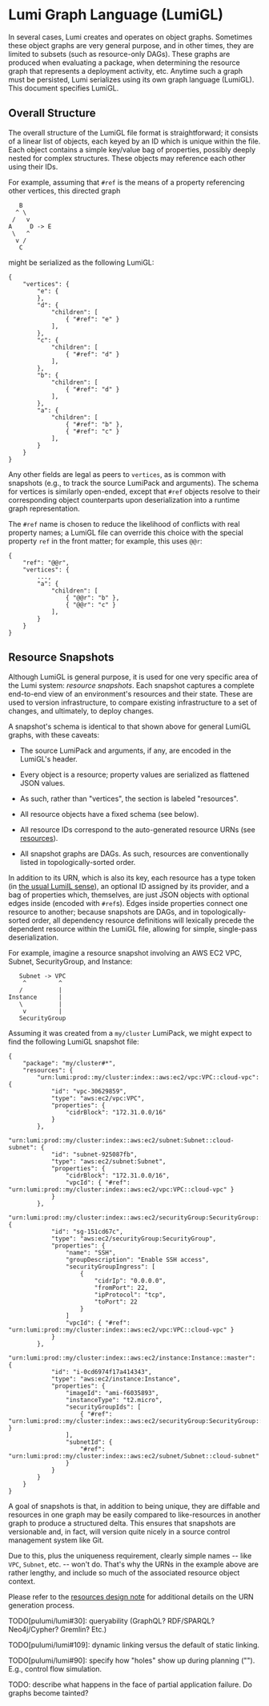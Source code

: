 # Lumi Graph Language (LumiGL)

In several cases, Lumi creates and operates on object graphs.  Sometimes these object graphs are very general
purpose, and in other times, they are limited to subsets (such as resource-only DAGs).  These graphs are produced when
evaluating a package, when determining the resource graph that represents a deployment activity, etc.  Anytime such a
graph must be persisted, Lumi serializes using its own graph language (LumiGL).  This document specifies LumiGL.

## Overall Structure

The overall structure of the LumiGL file format is straightforward; it consists of a linear list of objects, each keyed
by an ID which is unique within the file.  Each object contains a simple key/value bag of properties, possibly deeply
nested for complex structures.  These objects may reference each other using their IDs.

For example, assuming that `#ref` is the means of a property referencing other vertices, this directed graph

       B
      ^ \
     /   v
    A     D -> E
     \   ^
      v /
       C

might be serialized as the following LumiGL:

    {
        "vertices": {
            "e": {
            },
            "d": {
                "children": [
                    { "#ref": "e" }
                ],
            },
            "c": {
                "children": [
                    { "#ref": "d" }
                ],
            },
            "b": {
                "children": [
                    { "#ref": "d" }
                ],
            },
            "a": {
                "children": [
                    { "#ref": "b" },
                    { "#ref": "c" }
                ],
            }
        }
    }

Any other fields are legal as peers to `vertices`, as is common with snapshots (e.g., to track the source LumiPack
and arguments).  The schema for vertices is similarly open-ended, except that `#ref` objects resolve to their
corresponding object counterparts upon deserialization into a runtime graph representation.

The `#ref` name is chosen to reduce the likelihood of conflicts with real property names; a LumiGL file can override
this choice with the special property `ref` in the front matter; for example, this uses `@@r`:

    {
        "ref": "@@r",
        "vertices": {
            ...,
            "a": {
                "children": [
                    { "@@r": "b" },
                    { "@@r": "c" }
                ],
            }
        }
    }

## Resource Snapshots

Although LumiGL is general purpose, it is used for one very specific area of the Lumi system: *resource snapshots*.
Each snapshot captures a complete end-to-end view of an environment's resources and their state.  These are used to
version infrastructure, to compare existing infrastructure to a set of changes, and ultimately, to deploy changes.

A snapshot's schema is identical to that shown above for general LumiGL graphs, with these caveats:

* The source LumiPack and arguments, if any, are encoded in the LumiGL's header.

* Every object is a resource; property values are serialized as flattened JSON values.

* As such, rather than "vertices", the section is labeled "resources".

* All resource objects have a fixed schema (see below).

* All resource IDs correspond to the auto-generated resource URNs (see [resources](resources.md)).

* All snapshot graphs are DAGs.  As such, resources are conventionally listed in topologically-sorted order.

In addition to its URN, which is also its key, each resource has a type token (in [the usual LumiIL sense](
packages.md)), an optional ID assigned by its provider, and a bag of properties which, themselves, are just JSON objects
with optional edges inside (encoded with `#ref`s).  Edges inside properties connect one resource to another; because
snapshots are DAGs, and in topologically-sorted order, all dependency resource definitions will lexically precede the
dependent resource within the LumiGL file, allowing for simple, single-pass deserialization.

For example, imagine a resource snapshot involving an AWS EC2 VPC, Subnet, SecurityGroup, and Instance:

       Subnet -> VPC
        ^         ^
       /          |
    Instance      |
       \          |
        v         |
       SecurityGroup

Assuming it was created from a `my/cluster` LumiPack, we might expect to find the following LumiGL snapshot file:

    {
        "package": "my/cluster#*",
        "resources": {
            "urn:lumi:prod::my/cluster:index::aws:ec2/vpc:VPC::cloud-vpc": {
                "id": "vpc-30629859",
                "type": "aws:ec2/vpc:VPC",
                "properties": {
                    "cidrBlock": "172.31.0.0/16"
                }
            },
            "urn:lumi:prod::my/cluster:index::aws:ec2/subnet:Subnet::cloud-subnet": {
                "id": "subnet-925087fb",
                "type": "aws:ec2/subnet:Subnet",
                "properties": {
                    "cidrBlock": "172.31.0.0/16",
                    "vpcId": { "#ref": "urn:lumi:prod::my/cluster:index::aws:ec2/vpc:VPC::cloud-vpc" }
                }
            },
            "urn:lumi:prod::my/cluster:index::aws:ec2/securityGroup:SecurityGroup::admin": {
                "id": "sg-151cd67c",
                "type": "aws:ec2/securityGroup:SecurityGroup",
                "properties": {
                    "name": "SSH",
                    "groupDescription": "Enable SSH access",
                    "securityGroupIngress": [
                        {
                            "cidrIp": "0.0.0.0",
                            "fromPort": 22,
                            "ipProtocol": "tcp",
                            "toPort": 22
                        }
                    ]
                    "vpcId": { "#ref": "urn:lumi:prod::my/cluster:index::aws:ec2/vpc:VPC::cloud-vpc" }
                }
            },
            "urn:lumi:prod::my/cluster:index::aws:ec2/instance:Instance::master": {
                "id": "i-0cd6974f17a414343",
                "type": "aws:ec2/instance:Instance",
                "properties": {
                    "imageId": "ami-f6035893",
                    "instanceType": "t2.micro",
                    "securityGroupIds": [
                        { "#ref": "urn:lumi:prod::my/cluster:index::aws:ec2/securityGroup:SecurityGroup::admin" }
                    ],
                    "subnetId": {
                        "#ref": "urn:lumi:prod::my/cluster:index::aws:ec2/subnet/Subnet::cloud-subnet"
                    }
                }
            }
        }
    }

A goal of snapshots is that, in addition to being unique, they are diffable and resources in one graph may be easily
compared to like-resources in another graph to produce a structured delta.  This ensures that snapshots are versionable
and, in fact, will version quite nicely in a source control management system like Git.

Due to this, plus the uniqueness requirement, clearly simple names -- like `VPC`, `Subnet`, etc. -- won't do.  That's
why the URNs in the example above are rather lengthy, and include so much of the associated resource object context.

Please refer to the [resources design note](resources.md) for additional details on the URN generation process.

TODO[pulumi/lumi#30]: queryability (GraphQL?  RDF/SPARQL?  Neo4j/Cypher?  Gremlin?  Etc.)

TODO[pulumi/lumi#109]: dynamic linking versus the default of static linking.

TODO[pulumi/lumi#90]: specify how "holes" show up during planning ("<computed>").  E.g., control flow simulation.

TODO: describe what happens in the face of partial application failure.  Do graphs become tainted?


